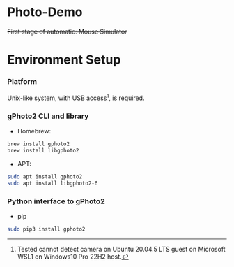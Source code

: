 # Photo-Demo
<del>First stage of automatic: Mouse Simulator</del>

# Environment Setup
### Platform
Unix-like system, with USB access[^1], is required. 

### gPhoto2 CLI and library

- Homebrew:

```sh
brew install gphoto2
brew install libgphoto2
```

- APT:

```sh
sudo apt install gphoto2
sudo apt install libgphoto2-6
```

### Python interface to gPhoto2
- pip

```sh
sudo pip3 install gphoto2
```

[^1]: Tested cannot detect camera on Ubuntu 20.04.5 LTS guest on Microsoft WSL1 on Windows10 Pro 22H2 host. 
